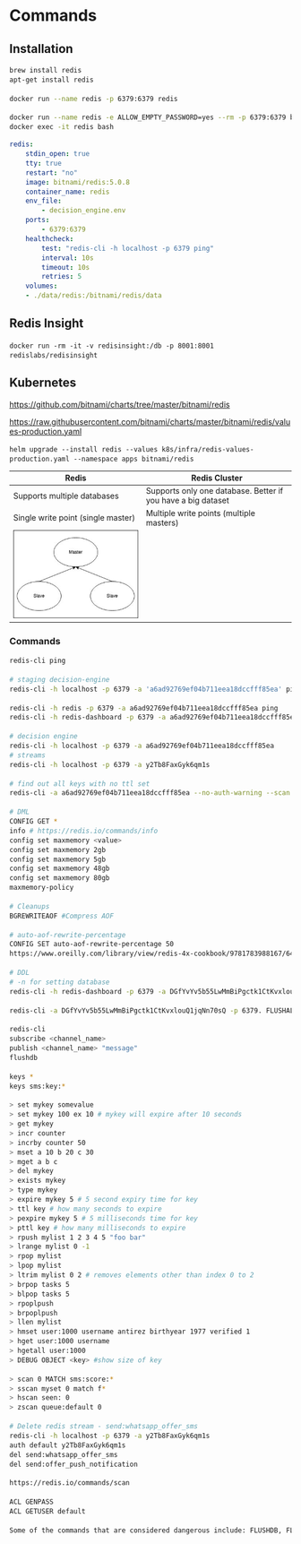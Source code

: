 # Commands

## Installation

```bash
brew install redis
apt-get install redis

docker run --name redis -p 6379:6379 redis

docker run --name redis -e ALLOW_EMPTY_PASSWORD=yes --rm -p 6379:6379 bitnami/redis:latest
docker exec -it redis bash
```

```yaml
redis:
    stdin_open: true
    tty: true
    restart: "no"
    image: bitnami/redis:5.0.8
    container_name: redis
    env_file:
        - decision_engine.env
    ports:
        - 6379:6379
    healthcheck:
        test: "redis-cli -h localhost -p 6379 ping"
        interval: 10s
        timeout: 10s
        retries: 5
    volumes:
    - ./data/redis:/bitnami/redis/data
```

## Redis Insight

`docker run -rm -it -v redisinsight:/db -p 8001:8001 redislabs/redisinsight`

## Kubernetes

https://github.com/bitnami/charts/tree/master/bitnami/redis

https://raw.githubusercontent.com/bitnami/charts/master/bitnami/redis/values-production.yaml

`helm upgrade --install redis --values k8s/infra/redis-values-production.yaml --namespace apps bitnami/redis`

| **Redis** | **Redis Cluster** |
|---|---|
| Supports multiple databases | Supports only one database. Better if you have a big dataset |
| Single write point (single master) | Multiple write points (multiple masters) |
| ![image](../../../media/Redis_Commands-image1.jpg) |  |

### Commands

```bash
redis-cli ping

# staging decision-engine
redis-cli -h localhost -p 6379 -a 'a6ad92769ef04b711eea18dccfff85ea' ping

redis-cli -h redis -p 6379 -a a6ad92769ef04b711eea18dccfff85ea ping
redis-cli -h redis-dashboard -p 6379 -a a6ad92769ef04b711eea18dccfff85ea

# decision engine
redis-cli -h localhost -p 6379 -a a6ad92769ef04b711eea18dccfff85ea
# streams
redis-cli -h localhost -p 6379 -a y2Tb8FaxGyk6qm1s

# find out all keys with no ttl set
redis-cli -a a6ad92769ef04b711eea18dccfff85ea --no-auth-warning --scan | while read LINE ; do TTL=`redis-cli --no-auth-warning -a a6ad92769ef04b711eea18dccfff85ea ttl "$LINE"`; if [ $TTL -eq -1 ]; then echo "$LINE"; fi; done;

# DML
CONFIG GET *
info # https://redis.io/commands/info
config set maxmemory <value>
config set maxmemory 2gb
config set maxmemory 5gb
config set maxmemory 48gb
config set maxmemory 80gb
maxmemory-policy

# Cleanups
BGREWRITEAOF #Compress AOF

# auto-aof-rewrite-percentage
CONFIG SET auto-aof-rewrite-percentage 50
https://www.oreilly.com/library/view/redis-4x-cookbook/9781783988167/64284aa9-a324-4383-b9f4-9db3ae95ffb4.xhtml

# DDL
# -n for setting database
redis-cli -h redis-dashboard -p 6379 -a DGfYvYv5b55LwMmBiPgctk1CtKvxlouQ1jqNn70sQ -n 1

redis-cli -a DGfYvYv5b55LwMmBiPgctk1CtKvxlouQ1jqNn70sQ -p 6379. FLUSHALL

redis-cli
subscribe <channel_name>
publish <channel_name> "message"
flushdb

keys *
keys sms:key:*

> set mykey somevalue
> set mykey 100 ex 10 # mykey will expire after 10 seconds
> get mykey
> incr counter
> incrby counter 50
> mset a 10 b 20 c 30
> mget a b c
> del mykey
> exists mykey
> type mykey
> expire mykey 5 # 5 second expiry time for key
> ttl key # how many seconds to expire
> pexpire mykey 5 # 5 milliseconds time for key
> pttl key # how many milliseconds to expire
> rpush mylist 1 2 3 4 5 "foo bar"
> lrange mylist 0 -1
> rpop mylist
> lpop mylist
> ltrim mylist 0 2 # removes elements other than index 0 to 2
> brpop tasks 5
> blpop tasks 5
> rpoplpush
> brpoplpush
> llen mylist
> hmset user:1000 username antirez birthyear 1977 verified 1
> hget user:1000 username
> hgetall user:1000
> DEBUG OBJECT <key> #show size of key

> scan 0 MATCH sms:score:*
> sscan myset 0 match f*
> hscan seen: 0
> zscan queue:default 0

# Delete redis stream - send:whatsapp_offer_sms
redis-cli -h localhost -p 6379 -a y2Tb8FaxGyk6qm1s
auth default y2Tb8FaxGyk6qm1s
del send:whatsapp_offer_sms
del send:offer_push_notification

https://redis.io/commands/scan

ACL GENPASS
ACL GETUSER default

Some of the commands that are considered dangerous include: FLUSHDB, FLUSHALL, KEYS, PEXPIRE, DEL, CONFIG, SHUTDOWN, BGREWRITEAOF, BGSAVE, SAVE, SPOP, SREM, RENAME, and DEBUG.
```
